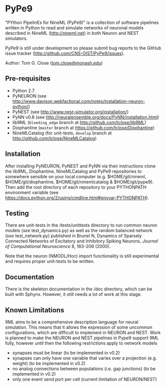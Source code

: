 PyPe9
========

"PYthon PipelinEs for NineML (PyPe9)" is a collection of software pipelines
written in Python to read and simulate networks of neuronal models
described in NineML (http://nineml.net) in both Neuron and NEST simulators.

PyPe9 is still under development so please submit bug reports to the GitHub
issue tracker (http://github.com/CNS-OIST/PyPe9/issues).

Author: Tom G. Close (tom.close@monash.edu)

Pre-requisites
---
 * Python 2.7
 * PyNEURON (see http://www.davison.webfactional.com/notes/installation-neuron-python/)
 * PyNEST (see http://www.nest-simulator.org/installation/)
 * PyNN v0.8 (see http://neuralensemble.org/docs/PyNN/installation.html)
 * lib9ML (`bleeding_edge` branch at http://github.com/tclose/lib9ML)
 * Diophantine (`master` branch at https://github.com/tclose/Diophantine)
 * NineMLCatalog (for unit-tests, `develop` branch at http://github.com/tclose/NineMLCatalog)
 
Installation
---

After installing PyNEURON, PyNEST and PyNN via their instructions clone the 
lib9ML, Diophantine, NineMLCatalog and PyPe9 repositories to somewhere sensible
on your local computer (e.g. $HOME/git/nineml, $HOME/git/diophantine,
$HOME/git/ninemlcatalog & $HOME/git/pype9). Then add the root directory of 
each repository to your PYTHONPATH environment variable
(see https://docs.python.org/2/using/cmdline.html#envvar-PYTHONPATH).

Testing
---
There are unit-tests in the <pype9-home>/tests/unittests directory to run
common neuron models (_see_ test_dynamics.py) as well as the random balanced
network (_see_ test_network.py) published in
Brunel N, Dynamics of Sparsely Connected Networks of Excitatory and Inhibitory Spiking Neurons, _Journal of Computational Neuroscience_ 8, 183–208 (2000).

Note that the neuron (NMODL/Hoc) import functionality is still experimental and
requires proper unit-tests to be written.

Documentation
---
There is the skeleton documentation in the <pype9-home>/doc directory, which
can be built with Sphynx. However, it still needs a lot of work at this stage.

Known Limitations
---

9ML aims to be a comprehensive description language for neural simulation. This
means that it allows the expression of some uncommon configurations, which are
difficult to implement in NEURON and NEST. Work is planned to make the NEURON
and NEST pipelines in Pype9 support 9ML fully, however until then the following
restrictions apply to network models

* synapses must be linear (to be implemented in v0.2)
* synapses can only have one variable that varies over a projection
  (e.g. weight) (to be implemented in v0.2)
* no analog connections between populations (i.e. gap junctions)
  (to be implemented in v0.2)
* only one event send port per cell (current limitation of NEURON/NEST)